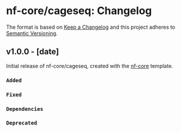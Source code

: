 # nf-core/cageseq: Changelog

The format is based on [Keep a Changelog](https://keepachangelog.com/en/1.0.0/)
and this project adheres to [Semantic Versioning](https://semver.org/spec/v2.0.0.html).

## v1.0.0 - [date]

Initial release of nf-core/cageseq, created with the [nf-core](https://nf-co.re/) template.

### `Added`

### `Fixed`

### `Dependencies`

### `Deprecated`
